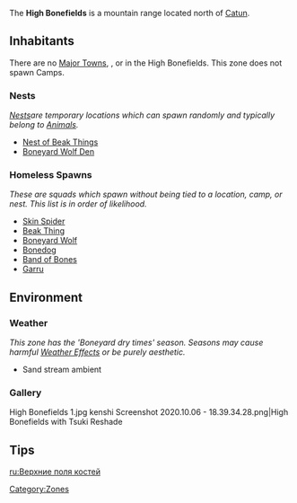 The **High Bonefields** is a mountain range located north of
[Catun](Catun.md "wikilink").

## Inhabitants

There are no [Major Towns](Major_Towns.md "wikilink"), [](Minor_Outposts.md), or [](Ancient_Locations.md) in the High Bonefields. This
zone does not spawn Camps.

### Nests

[*Nests*](Nest.md "wikilink")*are temporary locations which can spawn
randomly and typically belong to [Animals](Fauna.md "wikilink").*

- [Nest of Beak Things](Nest_of_Beak_Things.md "wikilink")
- [Boneyard Wolf Den](Boneyard_Wolf_Den.md "wikilink")

### Homeless Spawns

*These are squads which spawn without being tied to a location, camp, or
nest. This list is in order of likelihood.*

- [Skin Spider](Skin_Spider.md "wikilink")
- [Beak Thing](Beak_Thing.md "wikilink")
- [Boneyard Wolf](Boneyard_Wolf.md "wikilink")
- [Bonedog](Bonedog.md "wikilink")
- [Band of Bones](02%20-%20Projects%20&%20Wikis/Kenshi/Kenshi%20Wiki/Kenshi%20Wiki%20Template/Band_of_Bones.md "wikilink")
- [Garru](Garru.md "wikilink")

## Environment

### Weather

*This zone has the 'Boneyard dry times' season. Seasons may cause
harmful [Weather Effects](Weather_Effects.md "wikilink") or be purely
aesthetic.*

- Sand stream ambient

### Gallery

High Bonefields 1.jpg kenshi Screenshot 2020.10.06 -
18.39.34.28.png\|High Bonefields with Tsuki Reshade

## Tips

[ru:Верхние поля костей](ru:Верхние_поля_костей "wikilink")

[Category:Zones](Category:Zones "wikilink")